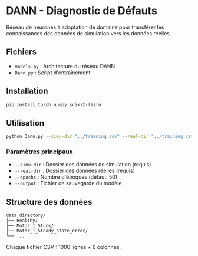 # DANN - Diagnostic de Défauts

Réseau de neurones à adaptation de domaine pour transférer les connaissances des données de simulation vers les données réelles.

## Fichiers

- `models.py` : Architecture du réseau DANN
- `Dann.py` : Script d'entraînement

## Installation

```bash
pip install torch numpy scikit-learn
```

## Utilisation

```bash
python Dann.py --simu-dir "../training_csv" --real-dir "../training_csv"
```

### Paramètres principaux

- `--simu-dir` : Dossier des données de simulation (requis)
- `--real-dir` : Dossier des données réelles (requis) 
- `--epochs` : Nombre d'époques (défaut: 50)
- `--output` : Fichier de sauvegarde du modèle


## Structure des données

```
data_directory/
├── Healthy/
├── Motor_1_Stuck/
├── Motor_1_Steady_state_error/
└── ...
```

Chaque fichier CSV : 1000 lignes × 6 colonnes.
